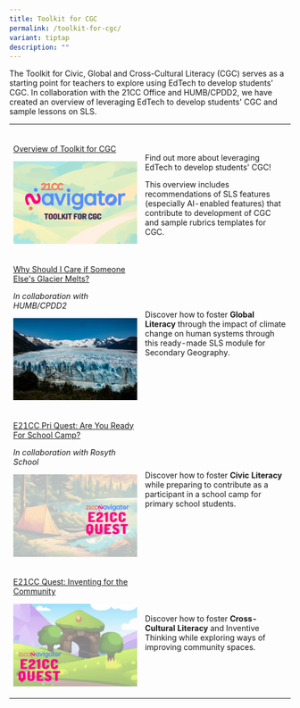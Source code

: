 ```yaml
---
title: Toolkit for CGC
permalink: /toolkit-for-cgc/
variant: tiptap
description: ""
---
```

<p>The Toolkit for Civic, Global and Cross-Cultural Literacy (CGC) serves
as a starting point for teachers to explore using EdTech to develop students'
CGC. In collaboration with the 21CC Office and HUMB/CPDD2, we have created
an overview of leveraging EdTech to develop students' CGC and sample lessons
on SLS.</p>
<p></p>
<table style="minWidth: 50px">
<colgroup>
<col>
<col>
</colgroup>
<tbody>
<tr>
<td rowspan="1" colspan="1">
<p></p>
</td>
<td rowspan="1" colspan="1">
<p></p>
</td>
</tr>
<tr>
<td rowspan="1" colspan="1">
<p><a href="https://vle.learning.moe.edu.sg/my-library/lesson/view/592a24ab-2986-4250-9a9b-1e1566524216/cover" rel="noopener nofollow" target="_blank">Overview of Toolkit for CGC</a>
</p>
<p></p>
<div class="isomer-image-wrapper">
<img style="width: 100%" height="auto" width="100%" alt="" src="/images/Toolkit_for_CGC_cover.png">
</div>
<p></p>
<p></p>
<p></p>
</td>
<td rowspan="1" colspan="1">
<p>Find out more about leveraging EdTech to develop students' CGC!</p>
<p></p>
<p>This overview includes recommendations of SLS features (especially AI-enabled
features) that contribute to development of CGC and sample rubrics templates
for CGC.</p>
<p></p>
</td>
</tr>
<tr>
<td rowspan="1" colspan="1">
<p><a href="https://vle.learning.moe.edu.sg/my-library/lesson/view/20bf735d-f925-43c7-bfad-de939aa9bc4d/cover" rel="noopener nofollow" target="_blank">Why Should I Care if Someone Else's Glacier Melts?</a>
</p>
<p></p>
<p><em>In collaboration with HUMB/CPDD2</em>
</p>
<p></p>
<div class="isomer-image-wrapper">
<img style="width: 100%" height="auto" width="100%" alt="" src="/images/Perito_Moreno_Glacier.jpg">
</div>
<p></p>
</td>
<td rowspan="1" colspan="1">
<p>Discover how to foster <strong>Global Literacy</strong> through the impact
of climate change on human systems through this ready-made SLS module for
Secondary Geography.</p>
</td>
</tr>
<tr>
<td rowspan="1" colspan="1">
<p><a href="for.edu.sg/21ccn-pri-civicliteracy" rel="noopener nofollow" target="_blank">E21CC Pri Quest: Are You Ready For School Camp?</a>
</p>
<p></p>
<p><em>In collaboration with Rosyth School</em>
<br>
</p>
<div class="isomer-image-wrapper">
<img style="width: 100%" height="auto" width="100%" alt="" src="/images/21CC_Navigator_Onboarding_Graphics__NEW_LOGO___57_.gif">
</div>
<p></p>
</td>
<td rowspan="1" colspan="1">
<p>Discover how to foster <strong>Civic Literacy</strong> while preparing to
contribute as a participant in a school camp for primary school students.</p>
</td>
</tr>
<tr>
<td rowspan="1" colspan="1">
<p><a href="for.edu.sg/21ccn-crossculturalinventive" rel="noopener nofollow" target="_blank">E21CC Quest: Inventing for the Community</a>
</p>
<p></p>
<div class="isomer-image-wrapper">
<img style="width: 100%" height="auto" width="100%" alt="" src="/images/21CCN_Quest_5.gif">
</div>
<p></p>
</td>
<td rowspan="1" colspan="1">
<p>Discover how to foster <strong>Cross-Cultural Literacy</strong> and Inventive
Thinking while exploring ways of improving community spaces.</p>
<p></p>
</td>
</tr>
</tbody>
</table>
<p></p>